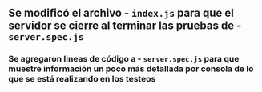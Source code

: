 ## Se modificó el archivo - `index.js` para que el servidor se cierre al terminar las pruebas de - `server.spec.js`
 
### Se agregaron lineas de código a - `server.spec.js` para que muestre información un poco más detallada por consola de lo que se está realizando en los testeos
